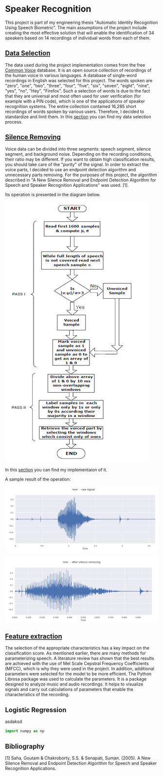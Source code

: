 # Speaker Recognition

This project is part of my engineering thesis "Automatic Identity Recognition Using Speech Biometric". The main assumptions of the project include creating the most effective solution that will enable the identification of 34 speakers based on 14 recordings of individual words from each of them.


## [Data Selection](https://github.com/Swedeling/Portfolio/blob/main/SpeakerRecognition/data_selection.ipynb)

The data used during the project implementation comes from the free [Common Voice](https://commonvoice.mozilla.org) database. It is an open source collection of recordings of the human voice in various languages. A database of single-word recordings in English was selected for this project. The words spoken are "zero", "one", "two", "three", "four", "five", "six", "seven", "eight", "nine", "yes", "no", "Hey", "Firefox". Such a selection of words is due to the fact that they are universal and most often used for user verification (for example with a PIN code), which is one of the applications of speaker recognition systems.
The entire collection contained 16,285 short recordings of words spoken by various users. Therefore, I decided to standardize and limit them. In this [section](https://github.com/Swedeling/Portfolio/blob/main/SpeakerRecognition/data_selection.ipynb) you can find my data selection process. 

## [Silence Removing](https://github.com/Swedeling/Portfolio/blob/main/SpeakerRecognition/silence_removing.ipynb)
Voice data can be divided into three segments: speech segment, silence segment, and background noise. Depending on the recording conditions, their ratio may be different. If you want to obtain high classification results, you should take care of the "purity" of the signal. In order to extract the voice parts, I decided to use an endpoint detection algorithm and unnecessary parts removing. For the purposes of this project, the algorithm described in "A New Silence Removal and Endpoint Detection Algorithm for Speech and Speaker Recognition Applications" was used. [1]. 

Its operation is presented in the diagram below.

![tekst alternatywny](../docks/schemat1.png)

In this [section](https://github.com/Swedeling/Portfolio/blob/main/SpeakerRecognition/silence_removing.ipynb) you can find my implementaion of it. 

A sample result of the operation:

!["one" - raw signal ](../docks/silence1.png)

!["one" - after silence removing](../docks/silence2.png)


## [Feature extraction]()
The selection of the appropriate characteristics has a key impact on the classification score. As mentioned earlier, there are many methods for parameterizing speech. A literature review has shown that the best results are achieved with the use of Mel Scale Cepstral Frequency Coefficients (MFCC), which is why they were used in the project. In addition, additional parameters were selected for the model to be more efficient. The Python Librosa package was used to calculate the parameters. It is a package designed to analyze music and audio recordings. It helps to visualize signals and carry out calculations of parameters that enable the characteristics of the recording. 

## Logistic Regression
asdaksd


```python
import numpy as np
```


## Bibliography

[1] Saha, Goutam & Chakroborty, S.S. & Senapati, Suman. (2005). A New Silence Removal and Endpoint Detection Algorithm for Speech and Speaker Recognition Applications.